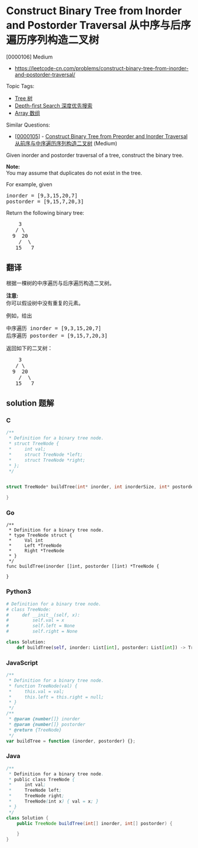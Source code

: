 # Construct Binary Tree from Inorder and Postorder Traversal 从中序与后序遍历序列构造二叉树

[0000106] Medium

- https://leetcode-cn.com/problems/construct-binary-tree-from-inorder-and-postorder-traversal/

Topic Tags:

- [Tree 树](https://leetcode-cn.com/tag/tree/)
- [Depth-first Search 深度优先搜索](https://leetcode-cn.com/tag/depth-first-search/)
- [Array 数组](https://leetcode-cn.com/tag/array/)

Similar Questions:

- [[0000105](https://leetcode-cn.com/problems/construct-binary-tree-from-preorder-and-inorder-traversal/)] - [Construct Binary Tree from Preorder and Inorder Traversal 从前序与中序遍历序列构造二叉树](./0000105.construct-binary-tree-from-preorder-and-inorder-traversal.md) (Medium)

Given inorder and postorder traversal of a tree, construct the binary tree.

**Note:**  
You may assume that duplicates do not exist in the tree.

For example, given

<pre>inorder =&nbsp;[9,3,15,20,7]
postorder = [9,15,7,20,3]</pre>

Return the following binary tree:

<pre>    3
   / \
  9  20
    /  \
   15   7
</pre>

## 翻译

根据一棵树的中序遍历与后序遍历构造二叉树。

**注意:**  
你可以假设树中没有重复的元素。

例如，给出

<pre>中序遍历 inorder =&nbsp;[9,3,15,20,7]
后序遍历 postorder = [9,15,7,20,3]</pre>

返回如下的二叉树：

<pre>    3
   / \
  9  20
    /  \
   15   7
</pre>

## solution 题解

### C

```c
/**
 * Definition for a binary tree node.
 * struct TreeNode {
 *     int val;
 *     struct TreeNode *left;
 *     struct TreeNode *right;
 * };
 */


struct TreeNode* buildTree(int* inorder, int inorderSize, int* postorder, int postorderSize){

}


```

### Go

```golang
/**
 * Definition for a binary tree node.
 * type TreeNode struct {
 *     Val int
 *     Left *TreeNode
 *     Right *TreeNode
 * }
 */
func buildTree(inorder []int, postorder []int) *TreeNode {

}
```

### Python3

```python
# Definition for a binary tree node.
# class TreeNode:
#     def __init__(self, x):
#         self.val = x
#         self.left = None
#         self.right = None

class Solution:
    def buildTree(self, inorder: List[int], postorder: List[int]) -> TreeNode:
```

### JavaScript

```javascript
/**
 * Definition for a binary tree node.
 * function TreeNode(val) {
 *     this.val = val;
 *     this.left = this.right = null;
 * }
 */
/**
 * @param {number[]} inorder
 * @param {number[]} postorder
 * @return {TreeNode}
 */
var buildTree = function (inorder, postorder) {};
```

### Java

```java
/**
 * Definition for a binary tree node.
 * public class TreeNode {
 *     int val;
 *     TreeNode left;
 *     TreeNode right;
 *     TreeNode(int x) { val = x; }
 * }
 */
class Solution {
    public TreeNode buildTree(int[] inorder, int[] postorder) {

    }
}
```
